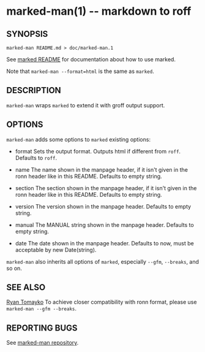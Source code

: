 marked-man(1) -- markdown to roff
=================================

SYNOPSIS
--------

```
marked-man README.md > doc/marked-man.1
```

See [marked README](https://github.com/chjj/marked) for documentation
about how to use marked.

Note that `marked-man --format=html` is the same as `marked`.


DESCRIPTION
-----------

`marked-man` wraps `marked` to extend it with groff output support.


OPTIONS
-------

`marked-man` adds some options to `marked` existing options:

* format
  Sets the output format. Outputs html if different from `roff`.
  Defaults to `roff`.

* name
  The name shown in the manpage header, if it isn't given in the ronn header like in this README.
  Defaults to empty string.

* section
  The section shown in the manpage header, if it isn't given in the ronn header like in this README.
  Defaults to empty string.

* version
  The version shown in the manpage header.
  Defaults to empty string.

* manual
  The MANUAL string shown in the manpage header.
  Defaults to empty string.

* date
  The date shown in the manpage header.
  Defaults to now, must be acceptable by new Date(string).

`marked-man` also inherits all options of `marked`, especially
`--gfm`, `--breaks`, and so on.


SEE ALSO
--------

[Ryan Tomayko](https://github.com/rtomayko/ronn)
To achieve closer compatibility with ronn format,
please use `marked-man --gfm --breaks`.


REPORTING BUGS
--------------

See [marked-man repository](https://github.com/kapouer/marked-man).
